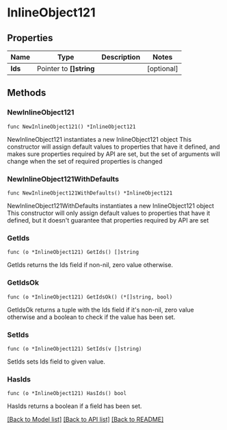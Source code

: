 # InlineObject121

## Properties

Name | Type | Description | Notes
------------ | ------------- | ------------- | -------------
**Ids** | Pointer to **[]string** |  | [optional] 

## Methods

### NewInlineObject121

`func NewInlineObject121() *InlineObject121`

NewInlineObject121 instantiates a new InlineObject121 object
This constructor will assign default values to properties that have it defined,
and makes sure properties required by API are set, but the set of arguments
will change when the set of required properties is changed

### NewInlineObject121WithDefaults

`func NewInlineObject121WithDefaults() *InlineObject121`

NewInlineObject121WithDefaults instantiates a new InlineObject121 object
This constructor will only assign default values to properties that have it defined,
but it doesn't guarantee that properties required by API are set

### GetIds

`func (o *InlineObject121) GetIds() []string`

GetIds returns the Ids field if non-nil, zero value otherwise.

### GetIdsOk

`func (o *InlineObject121) GetIdsOk() (*[]string, bool)`

GetIdsOk returns a tuple with the Ids field if it's non-nil, zero value otherwise
and a boolean to check if the value has been set.

### SetIds

`func (o *InlineObject121) SetIds(v []string)`

SetIds sets Ids field to given value.

### HasIds

`func (o *InlineObject121) HasIds() bool`

HasIds returns a boolean if a field has been set.


[[Back to Model list]](../README.md#documentation-for-models) [[Back to API list]](../README.md#documentation-for-api-endpoints) [[Back to README]](../README.md)


